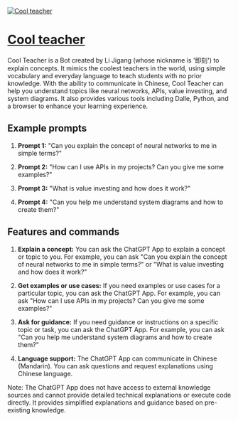[![Cool teacher](https://files.oaiusercontent.com/file-68D0iG4WUbfkl2KDUOMDCpl2?se=2123-10-17T03%3A04%3A16Z&sp=r&sv=2021-08-06&sr=b&rscc=max-age%3D31536000%2C%20immutable&rscd=attachment%3B%20filename%3Da004f591-d2cb-4181-bb5c-878099fdd65f.png&sig=VFdPo0gh6t9gwAbdpAowzmlY4ma/t5O%2BW%2Bnlrlt7nGs%3D)](https://chat.openai.com/g/g-SUOFbmGvx-cool-teacher)

# [Cool teacher](https://chat.openai.com/g/g-SUOFbmGvx-cool-teacher)

Cool Teacher is a Bot created by Li Jigang (whose nickname is '即刻') to explain concepts. It mimics the coolest teachers in the world, using simple vocabulary and everyday language to teach students with no prior knowledge. With the ability to communicate in Chinese, Cool Teacher can help you understand topics like neural networks, APIs, value investing, and system diagrams. It also provides various tools including Dalle, Python, and a browser to enhance your learning experience.

## Example prompts

1. **Prompt 1:** "Can you explain the concept of neural networks to me in simple terms?"

2. **Prompt 2:** "How can I use APIs in my projects? Can you give me some examples?"

3. **Prompt 3:** "What is value investing and how does it work?"

4. **Prompt 4:** "Can you help me understand system diagrams and how to create them?"

## Features and commands

1. **Explain a concept:** You can ask the ChatGPT App to explain a concept or topic to you. For example, you can ask "Can you explain the concept of neural networks to me in simple terms?" or "What is value investing and how does it work?"

2. **Get examples or use cases:** If you need examples or use cases for a particular topic, you can ask the ChatGPT App. For example, you can ask "How can I use APIs in my projects? Can you give me some examples?"

3. **Ask for guidance:** If you need guidance or instructions on a specific topic or task, you can ask the ChatGPT App. For example, you can ask "Can you help me understand system diagrams and how to create them?"

4. **Language support:** The ChatGPT App can communicate in Chinese (Mandarin). You can ask questions and request explanations using Chinese language.

Note: The ChatGPT App does not have access to external knowledge sources and cannot provide detailed technical explanations or execute code directly. It provides simplified explanations and guidance based on pre-existing knowledge.